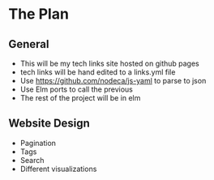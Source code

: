 # The Plan
## General
- This will be my tech links site hosted on github pages
- tech links will be hand edited to a links.yml file
- Use https://github.com/nodeca/js-yaml to parse to json
- Use Elm ports to call the previous
- The rest of the project will be in elm

## Website Design
- Pagination
- Tags
- Search
- Different visualizations
